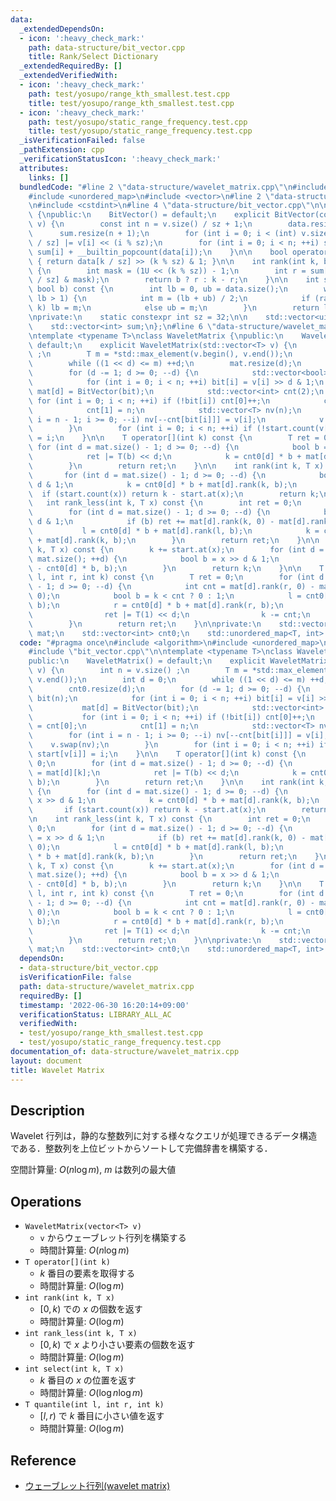 ```yaml
---
data:
  _extendedDependsOn:
  - icon: ':heavy_check_mark:'
    path: data-structure/bit_vector.cpp
    title: Rank/Select Dictionary
  _extendedRequiredBy: []
  _extendedVerifiedWith:
  - icon: ':heavy_check_mark:'
    path: test/yosupo/range_kth_smallest.test.cpp
    title: test/yosupo/range_kth_smallest.test.cpp
  - icon: ':heavy_check_mark:'
    path: test/yosupo/static_range_frequency.test.cpp
    title: test/yosupo/static_range_frequency.test.cpp
  _isVerificationFailed: false
  _pathExtension: cpp
  _verificationStatusIcon: ':heavy_check_mark:'
  attributes:
    links: []
  bundledCode: "#line 2 \"data-structure/wavelet_matrix.cpp\"\n#include <algorithm>\n\
    #include <unordered_map>\n#include <vector>\n#line 2 \"data-structure/bit_vector.cpp\"\
    \n#include <cstdint>\n#line 4 \"data-structure/bit_vector.cpp\"\n\nclass BitVector\
    \ {\npublic:\n    BitVector() = default;\n    explicit BitVector(const std::vector<bool>&\
    \ v) {\n        const int n = v.size() / sz + 1;\n        data.resize(n);\n  \
    \      sum.resize(n + 1);\n        for (int i = 0; i < (int) v.size(); ++i) data[i\
    \ / sz] |= v[i] << (i % sz);\n        for (int i = 0; i < n; ++i) sum[i + 1] =\
    \ sum[i] + __builtin_popcount(data[i]);\n    }\n\n    bool operator[](int k) const\
    \ { return data[k / sz] >> (k % sz) & 1; }\n\n    int rank(int k, bool b) const\
    \ {\n        int mask = (1U << (k % sz)) - 1;\n        int r = sum[k / sz] + __builtin_popcount(data[k\
    \ / sz] & mask);\n        return b ? r : k - r;\n    }\n\n    int select(int k,\
    \ bool b) const {\n        int lb = 0, ub = data.size();\n        while (ub -\
    \ lb > 1) {\n            int m = (lb + ub) / 2;\n            if (rank(m, b) <=\
    \ k) lb = m;\n            else ub = m;\n        }\n        return lb;\n    }\n\
    \nprivate:\n    static constexpr int sz = 32;\n\n    std::vector<uint32_t> data;\n\
    \    std::vector<int> sum;\n};\n#line 6 \"data-structure/wavelet_matrix.cpp\"\n\
    \ntemplate <typename T>\nclass WaveletMatrix {\npublic:\n    WaveletMatrix() =\
    \ default;\n    explicit WaveletMatrix(std::vector<T> v) {\n        int n = v.size()\
    \ ;\n        T m = *std::max_element(v.begin(), v.end());\n        int d = 0;\n\
    \        while ((1 << d) <= m) ++d;\n        mat.resize(d);\n        cnt0.resize(d);\n\
    \        for (d -= 1; d >= 0; --d) {\n            std::vector<bool> bit(n);\n\
    \            for (int i = 0; i < n; ++i) bit[i] = v[i] >> d & 1;\n           \
    \ mat[d] = BitVector(bit);\n            std::vector<int> cnt(2);\n           \
    \ for (int i = 0; i < n; ++i) if (!bit[i]) cnt[0]++;\n            cnt0[d] = cnt[0];\n\
    \            cnt[1] = n;\n            std::vector<T> nv(n);\n            for (int\
    \ i = n - 1; i >= 0; --i) nv[--cnt[bit[i]]] = v[i];\n            v.swap(nv);\n\
    \        }\n        for (int i = 0; i < n; ++i) if (!start.count(v[i])) start[v[i]]\
    \ = i;\n    }\n\n    T operator[](int k) const {\n        T ret = 0;\n       \
    \ for (int d = mat.size() - 1; d >= 0; --d) {\n            bool b = mat[d][k];\n\
    \            ret |= T(b) << d;\n            k = cnt0[d] * b + mat[d].rank(k, b);\n\
    \        }\n        return ret;\n    }\n\n    int rank(int k, T x) const {\n \
    \       for (int d = mat.size() - 1; d >= 0; --d) {\n            bool b = x >>\
    \ d & 1;\n            k = cnt0[d] * b + mat[d].rank(k, b);\n        }\n      \
    \  if (start.count(x)) return k - start.at(x);\n        return k;\n    }\n\n \
    \   int rank_less(int k, T x) const {\n        int ret = 0;\n        int l = 0;\n\
    \        for (int d = mat.size() - 1; d >= 0; --d) {\n            bool b = x >>\
    \ d & 1;\n            if (b) ret += mat[d].rank(k, 0) - mat[d].rank(l, 0);\n \
    \           l = cnt0[d] * b + mat[d].rank(l, b);\n            k = cnt0[d] * b\
    \ + mat[d].rank(k, b);\n        }\n        return ret;\n    }\n\n    int select(int\
    \ k, T x) const {\n        k += start.at(x);\n        for (int d = 0; d < (int)\
    \ mat.size(); ++d) {\n            bool b = x >> d & 1;\n            k = mat[d].select(k\
    \ - cnt0[d] * b, b);\n        }\n        return k;\n    }\n\n    T quantile(int\
    \ l, int r, int k) const {\n        T ret = 0;\n        for (int d = (int) mat.size()\
    \ - 1; d >= 0; --d) {\n            int cnt = mat[d].rank(r, 0) - mat[d].rank(l,\
    \ 0);\n            bool b = k < cnt ? 0 : 1;\n            l = cnt0[d] * b + mat[d].rank(l,\
    \ b);\n            r = cnt0[d] * b + mat[d].rank(r, b);\n            if (b) {\n\
    \                ret |= T(1) << d;\n                k -= cnt;\n            }\n\
    \        }\n        return ret;\n    }\n\nprivate:\n    std::vector<BitVector>\
    \ mat;\n    std::vector<int> cnt0;\n    std::unordered_map<T, int> start;\n};\n"
  code: "#pragma once\n#include <algorithm>\n#include <unordered_map>\n#include <vector>\n\
    #include \"bit_vector.cpp\"\n\ntemplate <typename T>\nclass WaveletMatrix {\n\
    public:\n    WaveletMatrix() = default;\n    explicit WaveletMatrix(std::vector<T>\
    \ v) {\n        int n = v.size() ;\n        T m = *std::max_element(v.begin(),\
    \ v.end());\n        int d = 0;\n        while ((1 << d) <= m) ++d;\n        mat.resize(d);\n\
    \        cnt0.resize(d);\n        for (d -= 1; d >= 0; --d) {\n            std::vector<bool>\
    \ bit(n);\n            for (int i = 0; i < n; ++i) bit[i] = v[i] >> d & 1;\n \
    \           mat[d] = BitVector(bit);\n            std::vector<int> cnt(2);\n \
    \           for (int i = 0; i < n; ++i) if (!bit[i]) cnt[0]++;\n            cnt0[d]\
    \ = cnt[0];\n            cnt[1] = n;\n            std::vector<T> nv(n);\n    \
    \        for (int i = n - 1; i >= 0; --i) nv[--cnt[bit[i]]] = v[i];\n        \
    \    v.swap(nv);\n        }\n        for (int i = 0; i < n; ++i) if (!start.count(v[i]))\
    \ start[v[i]] = i;\n    }\n\n    T operator[](int k) const {\n        T ret =\
    \ 0;\n        for (int d = mat.size() - 1; d >= 0; --d) {\n            bool b\
    \ = mat[d][k];\n            ret |= T(b) << d;\n            k = cnt0[d] * b + mat[d].rank(k,\
    \ b);\n        }\n        return ret;\n    }\n\n    int rank(int k, T x) const\
    \ {\n        for (int d = mat.size() - 1; d >= 0; --d) {\n            bool b =\
    \ x >> d & 1;\n            k = cnt0[d] * b + mat[d].rank(k, b);\n        }\n \
    \       if (start.count(x)) return k - start.at(x);\n        return k;\n    }\n\
    \n    int rank_less(int k, T x) const {\n        int ret = 0;\n        int l =\
    \ 0;\n        for (int d = mat.size() - 1; d >= 0; --d) {\n            bool b\
    \ = x >> d & 1;\n            if (b) ret += mat[d].rank(k, 0) - mat[d].rank(l,\
    \ 0);\n            l = cnt0[d] * b + mat[d].rank(l, b);\n            k = cnt0[d]\
    \ * b + mat[d].rank(k, b);\n        }\n        return ret;\n    }\n\n    int select(int\
    \ k, T x) const {\n        k += start.at(x);\n        for (int d = 0; d < (int)\
    \ mat.size(); ++d) {\n            bool b = x >> d & 1;\n            k = mat[d].select(k\
    \ - cnt0[d] * b, b);\n        }\n        return k;\n    }\n\n    T quantile(int\
    \ l, int r, int k) const {\n        T ret = 0;\n        for (int d = (int) mat.size()\
    \ - 1; d >= 0; --d) {\n            int cnt = mat[d].rank(r, 0) - mat[d].rank(l,\
    \ 0);\n            bool b = k < cnt ? 0 : 1;\n            l = cnt0[d] * b + mat[d].rank(l,\
    \ b);\n            r = cnt0[d] * b + mat[d].rank(r, b);\n            if (b) {\n\
    \                ret |= T(1) << d;\n                k -= cnt;\n            }\n\
    \        }\n        return ret;\n    }\n\nprivate:\n    std::vector<BitVector>\
    \ mat;\n    std::vector<int> cnt0;\n    std::unordered_map<T, int> start;\n};"
  dependsOn:
  - data-structure/bit_vector.cpp
  isVerificationFile: false
  path: data-structure/wavelet_matrix.cpp
  requiredBy: []
  timestamp: '2022-06-30 16:20:14+09:00'
  verificationStatus: LIBRARY_ALL_AC
  verifiedWith:
  - test/yosupo/range_kth_smallest.test.cpp
  - test/yosupo/static_range_frequency.test.cpp
documentation_of: data-structure/wavelet_matrix.cpp
layout: document
title: Wavelet Matrix
---
```


## Description

Wavelet 行列は，静的な整数列に対する様々なクエリが処理できるデータ構造である．整数列を上位ビットからソートして完備辞書を構築する．

空間計算量: $O(n \log m)$, $m$ は数列の最大値

## Operations

- `WaveletMatrix(vector<T> v)`
    - `v` からウェーブレット行列を構築する
    - 時間計算量: $O(n \log m)$
- `T operator[](int k)`
    - $k$ 番目の要素を取得する
    - 時間計算量: $O(\log m)$
- `int rank(int k, T x)`
    - $[0, k)$ での $x$ の個数を返す
    - 時間計算量: $O(\log m)$
- `int rank_less(int k, T x)`
    - $[0, k)$ で $x$ より小さい要素の個数を返す
    - 時間計算量: $O(\log m)$
- `int select(int k, T x)`
    - $k$ 番目の $x$ の位置を返す
    - 時間計算量: $O(\log n \log m)$
- `T quantile(int l, int r, int k)`
    - $[l, r)$ で $k$ 番目に小さい値を返す
    - 時間計算量: $O(\log m)$

## Reference

- [ウェーブレット行列(wavelet matrix)](https://miti-7.hatenablog.com/entry/2018/04/28/152259)
